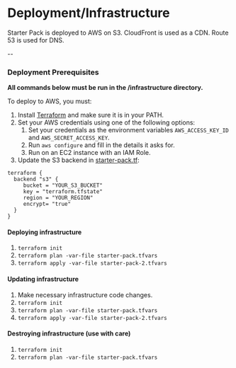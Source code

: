# Deployment/Infrastructure

Starter Pack is deployed to AWS on S3. CloudFront is used as a CDN. Route 53 is used for DNS.

--

### Deployment Prerequisites

**All commands below must be run in the /infrastructure directory.**

To deploy to AWS, you must:

1. Install [Terraform](https://www.terraform.io/) and make sure it is in your PATH.
1. Set your AWS credentials using one of the following options:
   1. Set your credentials as the environment variables `AWS_ACCESS_KEY_ID` and `AWS_SECRET_ACCESS_KEY`.
   1. Run `aws configure` and fill in the details it asks for.
   1. Run on an EC2 instance with an IAM Role.
 1. Update the S3 backend in [starter-pack.tf](../master/infrastructure/starter-pack.tf):
 ```
terraform {
   backend "s3" {
      bucket = "YOUR_S3_BUCKET"
      key = "terraform.tfstate"
      region = "YOUR_REGION"
      encrypt= "true"
   }
}
```

#### Deploying infrastructure

1. `terraform init`
1. `terraform plan -var-file starter-pack.tfvars`
1. `terraform apply -var-file starter-pack-2.tfvars`

#### Updating infrastructure

1. Make necessary infrastructure code changes.
1. `terraform init`
1. `terraform plan -var-file starter-pack.tfvars`
1. `terraform apply -var-file starter-pack-2.tfvars`

#### Destroying infrastructure (use with care)

1. `terraform init`
1. `terraform plan -var-file starter-pack.tfvars`
